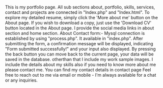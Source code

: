 This is my portfolio page.
All sub sections about, portfolio, skills, services, contact and projects are connected in "Index.php" and "Index.html".
To explore my detailed resume, simply click the 'More about me' button on the About page. If you wish to download a copy, just use the 'Download CV' button located in the About page.
I provide the social media links in about section and home section. 
About Contact form:- Mysql connection is established by using "process.php". It available in "index.php". After submitting the form, a confirmation message will be displayed, indicating "Form submitted successfully!" and your input also displayed. By pressing the back button you can move back to the current page, your data will be saved in the database.
otherthan that I include my work sample images.
I include the details about my skills also if you need to know more about me please contact me. You can find my contact details in contact page Feel free to reach out to me via email or mobile - I'm always available for a chat or any inquiries.

                
